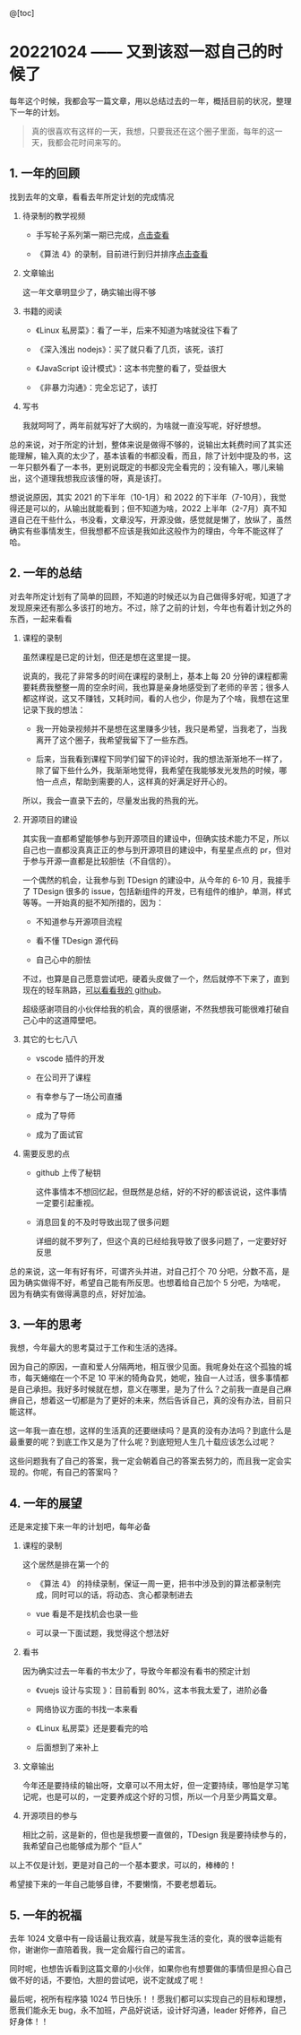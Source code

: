 
@[toc]
# 20221024 —— 又到该怼一怼自己的时候了

每年这个时候，我都会写一篇文章，用以总结过去的一年，概括目前的状况，整理下一年的计划。

> 真的很喜欢有这样的一天，我想，只要我还在这个圈子里面，每年的这一天，我都会花时间来写的。

## 1. 一年的回顾

找到去年的文章，看看去年所定计划的完成情况

1. 待录制的教学视频
   
   - 手写轮子系列第一期已完成，[点击查看](https://space.bilibili.com/1886509243/channel/collectiondetail?sid=104738)
   
   - 《算法 4》的录制，目前进行到归并排序[点击查看](https://space.bilibili.com/1886509243/channel/collectiondetail?sid=607494)

2. 文章输出
   
   这一年文章明显少了，确实输出得不够

3. 书籍的阅读
   
   - 《Linux 私房菜》：看了一半，后来不知道为啥就没往下看了
   
   - 《深入浅出 nodejs》：买了就只看了几页，该死，该打
   
   - 《JavaScript 设计模式》：这本书完整的看了，受益很大
   
   - 《非暴力沟通》：完全忘记了，该打

4. 写书
   
   我就呵呵了，两年前就写好了大纲的，为啥就一直没写呢，好好想想。
   
   

总的来说，对于所定的计划，整体来说是做得不够的，说输出太耗费时间了其实还能理解，输入真的太少了，基本该看的书都没看，而且，除了计划中提及的书，这一年只额外看了一本书，更别说既定的书都没完全看完的；没有输入，哪儿来输出，这个道理我想我应该懂的呀，真是该打。

想说说原因，其实 2021 的下半年（10-1月）和 2022 的下半年（7-10月），我觉得还是可以的，从输出就能看到；但不知道为啥，2022 上半年（2-7月）真不知道自己在干些什么，书没看，文章没写，开源没做，感觉就是懒了，放纵了，虽然确实有些事情发生，但我想都不应该是我如此这般作为的理由，今年不能这样了哈。

## 2. 一年的总结

对去年所定计划有了简单的回顾，不知道的时候还以为自己做得多好呢，知道了才发现原来还有那么多该打的地方。不过，除了之前的计划，今年也有着计划之外的东西，一起来看看

1. 课程的录制
   
   虽然课程是已定的计划，但还是想在这里提一提。
   
   说真的，我花了非常多的时间在课程的录制上，基本上每 20 分钟的课程都需要耗费我整整一周的空余时间，我也算是亲身地感受到了老师的辛苦；很多人都这样说，这又不赚钱，又耗时间，看的人也少，你是为了个啥，我想在这里记录下我的想法：
   
   - 我一开始录视频并不是想在这里赚多少钱，我只是希望，当我老了，当我离开了这个圈子，我希望我留下了一些东西。
   
   - 后来，当我看到课程下同学们留下的评论时，我的想法渐渐地不一样了，除了留下些什么外，我渐渐地觉得，我希望在我能够发光发热的时候，哪怕一点点，帮助到需要的人，这样真的好满足好开心的。
   
   所以，我会一直录下去的，尽量发出我的热我的光。

2. 开源项目的建设
   
   其实我一直都希望能够参与到开源项目的建设中，但确实技术能力不足，所以自己也一直都没真真正正的参与到开源项目的建设中，有星星点点的 pr，但对于参与开源一直都是比较胆怯（不自信的）。
   
   一个偶然的机会，让我参与到 TDesign 的建设中，从今年的 6-10 月，我接手了 TDesign 很多的 issue，包括新组件的开发，已有组件的维护，单测，样式等等。一开始真的挺不知所措的，因为：
   
   - 不知道参与开源项目流程
   
   - 看不懂 TDesign 源代码
   
   - 自己心中的胆怯
   
   不过，也算是自己愿意尝试吧，硬着头皮做了一个，然后就停不下来了，直到现在的轻车熟路，[可以看看我的 github](https://github.com/zhangpaopao0609)。
   
   超级感谢项目的小伙伴给我的机会，真的很感谢，不然我想我可能很难打破自己心中的这道障壁吧。

3. 其它的七七八八
   
   - vscode 插件的开发
   
   - 在公司开了课程
   
   - 有幸参与了一场公司直播
   
   - 成为了导师
   
   - 成为了面试官

4. 需要反思的点
   
   - github 上传了秘钥
     
     这件事情本不想回忆起，但既然是总结，好的不好的都该说说，这件事情一定要引起重视。
   
   - 消息回复的不及时导致出现了很多问题
     
     详细的就不罗列了，但这个真的已经给我导致了很多问题了，一定要好好反思

总的来说，这一年有好有坏，可谓齐头并进，对自己打个 70 分吧，分数不高，是因为确实做得不好，希望自己能有所反思。也想着给自己加个 5 分吧，为啥呢，因为有确实有做得满意的点，好好加油。

## 3. 一年的思考

我想，今年最大的思考莫过于工作和生活的选择。

因为自己的原因，一直和爱人分隔两地，相互很少见面。我呢身处在这个孤独的城市，每天蜷缩在一个不足 10 平米的犄角旮旯，她呢，独自一人过活，很多事情都是自己承担。我好多时候就在想，意义在哪里，是为了什么？之前我一直是自己麻痹自己，想着这一切都是为了更好的未来，然后告诉自己，真的没有办法，目前只能这样。

这一年我一直在想，这样的生活真的还要继续吗？是真的没有办法吗？到底什么是最重要的呢？到底工作又是为了什么呢？到底短短人生几十载应该怎么过呢？

这些问题我有了自己的答案，我一定会朝着自己的答案去努力的，而且我一定会实现的。你呢，有自己的答案吗？

## 4. 一年的展望

还是来定接下来一年的计划吧，每年必备

1. 课程的录制
   
   这个居然是排在第一个的
   
   - 《算法 4》 的持续录制，保证一周一更，把书中涉及到的算法都录制完成，同时可以的话，将动态、贪心都录制进去
   
   - vue 看是不是找机会也录一些
   
   - 可以录一下面试题，我觉得这个想法好

2. 看书
   
   因为确实过去一年看的书太少了，导致今年都没有看书的预定计划
   
   - 《vuejs 设计与实现 》：目前看到 80%，这本书我太爱了，进阶必备
   
   - 网络协议方面的书找一本来看
   
   - 《Linux 私房菜》还是要看完的哈
   
   - 后面想到了来补上

3. 文章输出
   
   今年还是要持续的输出呀，文章可以不用太好，但一定要持续，哪怕是学习笔记呢，也是可以的，一定要养成这个好的习惯，所以一个月至少两篇文章。

4. 开源项目的参与
   
   相比之前，这是新的，但也是我想要一直做的，TDesign 我是要持续参与的，我希望自己也能够成为那个 “巨人”

以上不仅是计划，更是对自己的一个基本要求，可以的，棒棒的！

希望接下来的一年自己能够自律，不要懒惰，不要老想着玩。

## 5. 一年的祝福

去年 1024 文章中有一段话最让我欢喜，就是写我生活的变化，真的很幸运能有你，谢谢你一直陪着我，我一定会履行自己的诺言。

同时呢，也想告诉看到这篇文章的小伙伴，如果你也有想要做的事情但是担心自己做不好的话，不要怕，大胆的尝试吧，说不定就成了呢！

最后呢，祝所有程序猿 1024 节日快乐！！愿我们都可以实现自己的目标和理想，愿我们能永无 bug，永不加班，产品好说话，设计好沟通，leader 好修养，自己好身体！！